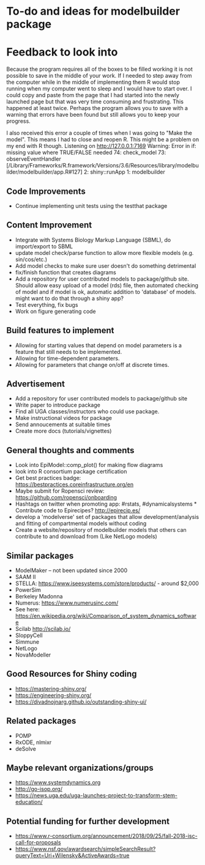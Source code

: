 # To-do and ideas for modelbuilder package

# Feedback to look into

Because the program requires all of the boxes to be filled working it is not possible to save in the middle of your work. If I needed to step away from the computer while in the middle of implementing them R would stop running when my computer went to sleep and I would have to start over. I could copy and paste from the page that I had started into the newly launched page but that was very time consuming and frustrating. This happened at least twice. Perhaps the program allows you to save with a warning that errors have been found but still allows you to keep your progress. 

I also received this error a couple of times when I was going to "Make the model". This means I had to close and reopen R. This might be a problem on my end with R though. 
Listening on http://127.0.0.1:7169
Warning: Error in if: missing value where TRUE/FALSE needed
 74: check_model
 73: observeEventHandler [/Library/Frameworks/R.framework/Versions/3.6/Resources/library/modelbuilder/modelbuilder/app.R#127]
  2: shiny::runApp
  1: modelbuilder




## Code Improvements
* Continue implementing unit tests using the testthat package

## Content Improvement
* Integrate with Systems Biology Markup Language (SBML), do import/export to SBML 
* update model check/parse function to allow more flexible models (e.g. sin/cos/etc.)
* Add model checks to make sure user doesn't do something detrimental
* fix/finish function that creates diagrams
* Add a repository for user contributed models to package/github site. Should allow easy upload of a model (rds) file, then automated checking of model and if model is ok, automatic addition to 'database' of models. might want to do that through a shiny app? 
* Test everything, fix bugs
* Work on figure generating code

## Build features to implement
* Allowing for starting values that depend on model parameters is a feature that still needs to be implemented.
* Allowing for time-dependent parameters.
* Allowing for parameters that change on/off at discrete times.

## Advertisement
* Add a repository for user contributed models to package/github site
* Write paper to introduce package
* Find all UGA classes/instructors who could use package.
* Make instructional videos for package
* Send annoucements at suitable times
* Create more docs (tutorials/vignettes)

## General thoughts and comments
* Look into EpiModel::comp_plot() for making flow diagrams 
* look into R consortium package certification
* Get best practices badge: https://bestpractices.coreinfrastructure.org/en
* Maybe submit for Ropensci review: https://github.com/ropensci/onboarding
* Hashtags on twitter when promoting app: #rstats, #dynamicalsystems * Contribute code to Epirecipes? http://epirecip.es/
* develop a 'modelverse' set of packages that allow development/analysis and fitting of compartmental models without coding
* Create a website/repository of modelbuilder models that others can contribute to and download from (Like NetLogo models)

## Similar packages
* ModelMaker – not been updated since 2000
* SAAM II
* STELLA: https://www.iseesystems.com/store/products/ - around $2,000
* PowerSim
* Berkeley Madonna
* Numerus: https://www.numerusinc.com/
* See here: https://en.wikipedia.org/wiki/Comparison_of_system_dynamics_software
* Scilab http://scilab.io/
* SloppyCell
* Simmune
* NetLogo
* NovaModeller

## Good Resources for Shiny coding
* https://mastering-shiny.org/
* https://engineering-shiny.org/
* https://divadnojnarg.github.io/outstanding-shiny-ui/


## Related packages
* POMP
* RxODE, nlmixr
* deSolve

## Maybe relevant organizations/groups
* https://www.systemdynamics.org
* http://go-isop.org/
* https://news.uga.edu/uga-launches-project-to-transform-stem-education/

## Potential funding for further development
* https://www.r-consortium.org/announcement/2018/09/25/fall-2018-isc-call-for-proposals
* https://www.nsf.gov/awardsearch/simpleSearchResult?queryText=Uri+Wilensky&ActiveAwards=true